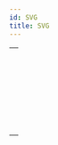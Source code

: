 ```yaml
---
id: SVG
title: SVG
---
```



||
|---|
|[<!-- INCLUDE #_command_.SVG EXPORT TO PICTURE.Syntax -->](../../commands-legacy/svg-export-to-picture.md)<br/>|
|[<!-- INCLUDE #_command_.SVG Find element ID by coordinates.Syntax -->](../../commands-legacy/svg-find-element-id-by-coordinates.md)<br/>|
|[<!-- INCLUDE #_command_.SVG Find element IDs by rect.Syntax -->](../../commands-legacy/svg-find-element-ids-by-rect.md)<br/>|
|[<!-- INCLUDE #_command_.SVG GET ATTRIBUTE.Syntax -->](../../commands-legacy/svg-get-attribute.md)<br/>|
|[<!-- INCLUDE #_command_.SVG SET ATTRIBUTE.Syntax -->](../../commands-legacy/svg-set-attribute.md)<br/>|
|[<!-- INCLUDE #_command_.SVG SHOW ELEMENT.Syntax -->](../../commands-legacy/svg-show-element.md)<br/>|
